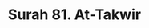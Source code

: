 ---
title       : "Surah 81. At-Takwir"
DATE        : 7/25/2018 9:18:18 AM
draft       : false
TYPE        : "quran"
layout      : "surah"
BookCode    : "ARB"
SurahNumber : "81"
TotalAyah   : "29"
---